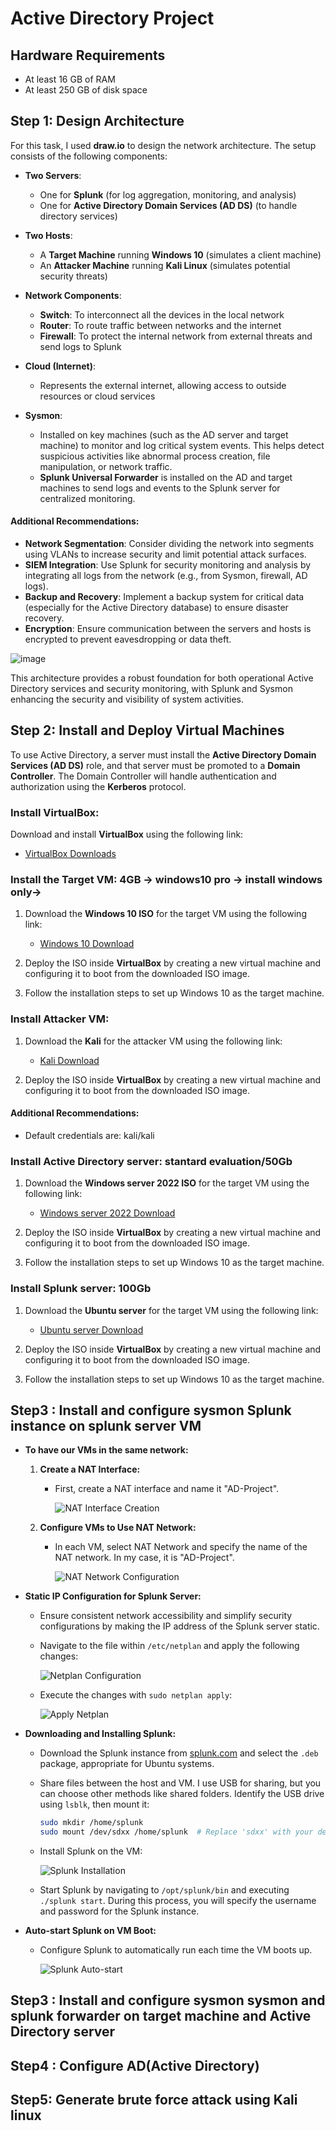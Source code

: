 # Active Directory Project

## Hardware Requirements

- At least 16 GB of RAM
- At least 250 GB of disk space

## Step 1: Design Architecture

For this task, I used **draw.io** to design the network architecture. The setup consists of the following components:

- **Two Servers**:
  - One for **Splunk** (for log aggregation, monitoring, and analysis)
  - One for **Active Directory Domain Services (AD DS)** (to handle directory services)

- **Two Hosts**:
  - A **Target Machine** running **Windows 10** (simulates a client machine)
  - An **Attacker Machine** running **Kali Linux** (simulates potential security threats)

- **Network Components**:
  - **Switch**: To interconnect all the devices in the local network
  - **Router**: To route traffic between networks and the internet
  - **Firewall**: To protect the internal network from external threats and send logs to Splunk 

- **Cloud (Internet)**:
  - Represents the external internet, allowing access to outside resources or cloud services

- **Sysmon**:
  - Installed on key machines (such as the AD server and target machine) to monitor and log critical system events. This helps detect suspicious activities like abnormal process creation, file manipulation, or network traffic.
  - **Splunk Universal Forwarder** is installed on the AD and target machines to send logs and events to the Splunk server for centralized monitoring.

#### Additional Recommendations:
- **Network Segmentation**: Consider dividing the network into segments using VLANs to increase security and limit potential attack surfaces.
- **SIEM Integration**: Use Splunk for security monitoring and analysis by integrating all logs from the network (e.g., from Sysmon, firewall, AD logs).
- **Backup and Recovery**: Implement a backup system for critical data (especially for the Active Directory database) to ensure disaster recovery.
- **Encryption**: Ensure communication between the servers and hosts is encrypted to prevent eavesdropping or data theft.

![image](https://github.com/user-attachments/assets/8e98b4ba-0b79-45f3-8c5d-04ba19c967e5)

This architecture provides a robust foundation for both operational Active Directory services and security monitoring, with Splunk and Sysmon enhancing the security and visibility of system activities.


## Step 2: Install and Deploy Virtual Machines

To use Active Directory, a server must install the **Active Directory Domain Services (AD DS)** role, and that server must be promoted to a **Domain Controller**. The Domain Controller will handle authentication and authorization using the **Kerberos** protocol.

### Install VirtualBox:

Download and install **VirtualBox** using the following link:
- [VirtualBox Downloads](https://www.virtualbox.org/wiki/Downloads)

### Install the Target VM: 4GB -> windows10 pro -> install windows only->

1. Download the **Windows 10 ISO** for the target VM using the following link:
   - [Windows 10 Download](https://www.microsoft.com/en-ca/software-download/windows10)
   
2. Deploy the ISO inside **VirtualBox** by creating a new virtual machine and configuring it to boot from the downloaded ISO image.

3. Follow the installation steps to set up Windows 10 as the target machine.

### Install Attacker VM:

1. Download the **Kali** for the attacker VM using the following link:
   - [Kali Download](https://www.kali.org/)

2. Deploy the ISO inside **VirtualBox** by creating a new virtual machine and configuring it to boot from the downloaded ISO image.

#### Additional Recommendations:
- Default credentials are: kali/kali
   
### Install Active Directory server: stantard evaluation/50Gb

1. Download the **Windows server 2022 ISO** for the target VM using the following link:
   - [Windows server 2022 Download](https://www.microsoft.com/en-ca/software-download/windows10)
   
2. Deploy the ISO inside **VirtualBox** by creating a new virtual machine and configuring it to boot from the downloaded ISO image.

3. Follow the installation steps to set up Windows 10 as the target machine.

### Install Splunk server: 100Gb

1. Download the **Ubuntu server** for the target VM using the following link:
   - [Ubuntu server Download](https://www.microsoft.com/en-ca/software-download/windows10)
   
2. Deploy the ISO inside **VirtualBox** by creating a new virtual machine and configuring it to boot from the downloaded ISO image.

3. Follow the installation steps to set up Windows 10 as the target machine.

## Step3 : Install and configure sysmon Splunk instance on splunk server VM

- **To have our VMs in the same network:**

  1. **Create a NAT Interface:**
     - First, create a NAT interface and name it "AD-Project".
     
       ![NAT Interface Creation](https://github.com/user-attachments/assets/c34f5439-aff3-4db0-a17d-dfc054b3f1b9)
  
  2. **Configure VMs to Use NAT Network:**
     - In each VM, select NAT Network and specify the name of the NAT network. In my case, it is "AD-Project".
     
       ![NAT Network Configuration](https://github.com/user-attachments/assets/fad578e7-6ebe-46e2-a57d-2141904c0ae5)

- **Static IP Configuration for Splunk Server:**
  - Ensure consistent network accessibility and simplify security configurations by making the IP address of the Splunk server static.
  - Navigate to the file within `/etc/netplan` and apply the following changes:
  
    ![Netplan Configuration](https://github.com/user-attachments/assets/f20b9831-cda9-45ab-bde9-125952e3d3c3)
  
  - Execute the changes with `sudo netplan apply`:
  
    ![Apply Netplan](https://github.com/user-attachments/assets/277f1438-0152-410a-a66c-e9b4679dff24)

- **Downloading and Installing Splunk:**
  - Download the Splunk instance from [splunk.com](https://splunk.com) and select the `.deb` package, appropriate for Ubuntu systems.
  - Share files between the host and VM. I use USB for sharing, but you can choose other methods like shared folders. Identify the USB drive using `lsblk`, then mount it:
  
    ```bash
    sudo mkdir /home/splunk
    sudo mount /dev/sdxx /home/splunk  # Replace 'sdxx' with your device identifier, e.g., /dev/sdc1
    ```
  
  - Install Splunk on the VM:
  
    ![Splunk Installation](https://github.com/user-attachments/assets/9a6d3dd4-b145-4e48-ba9c-3c028144bbdb)
  
  - Start Splunk by navigating to `/opt/splunk/bin` and executing `./splunk start`. During this process, you will specify the username and password for the Splunk instance.
  
- **Auto-start Splunk on VM Boot:**
  - Configure Splunk to automatically run each time the VM boots up.
  
    ![Splunk Auto-start](https://github.com/user-attachments/assets/ccd864ab-9f20-45b6-932b-697a16c902ca)


## Step3 : Install and configure sysmon sysmon and splunk forwarder on target machine and Active Directory server
  


## Step4 : Configure AD(Active Directory)

## Step5: Generate brute force attack using Kali linux

